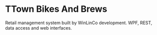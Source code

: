 # TTown Bikes And Brews
Retail management system built by WinLinCo development.  WPF, REST, data access and web interfaces.
